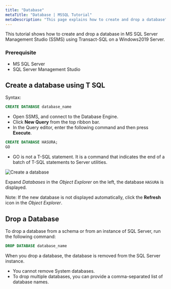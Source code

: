 ```yaml
---
title: "Database"
metaTitle: "Database | MSSQL Tutorial"
metaDescription: "This page explains how to create and drop a database"
---
```


This tutorial shows how to create and drop a database in MS SQL Server Management Studio (SSMS) using Transact-SQL on a Windows2019 Server.

### Prerequisite

- MS SQL Server
- SQL Server Management Studio

## Create a database using T SQL

Syntax:

```SQL
CREATE DATABASE database_name
```

- Open SSMS, and connect to the Database Engine.
- Click **New Query** from the top ribbon bar.
- In the Query editor, enter the following command and then press **Execute**.

```SQL
CREATE DATABASE HASURA;
GO
```

- GO is not a T-SQL statement. It is a command that indicates the end of a batch of T-SQL statements to Server utilities.

![Create a database](https://graphql-engine-cdn.hasura.io/learn-hasura/assets/database-mssql/t-sql/create-database.png)

Expand *Databases* in the *Object Explorer* on the left, the database `HASURA` is displayed.

Note: If the new database is not displayed automatically, click the **Refresh** icon in the *Object Explorer*.

## Drop a Database

To drop a database from a schema or from an instance of SQL Server, run the following command:

```SQL
DROP DATABASE database_name
```

When you drop a database, the database is removed from the SQL Server instance.

- You cannot remove System databases.
- To drop multiple databases, you can provide a comma-separated list of database names.
